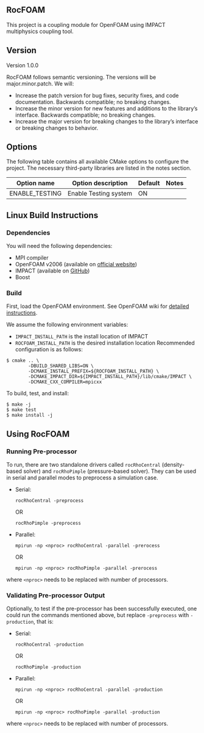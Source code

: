 RocFOAM
-------
This project is a coupling module for OpenFOAM using IMPACT multiphysics coupling tool. 

## Version ##
Version 1.0.0

RocFOAM follows semantic versioning. The versions will be major.minor.patch.
We will:
* Increase the patch version for bug fixes, security fixes, and code
documentation. Backwards compatible; no breaking changes.
* Increase the minor version for new features and additions to the library’s
interface. Backwards compatible; no breaking changes.
* Increase the major version for breaking changes to the library’s interface or
breaking changes to behavior.

## Options ##
The following table contains all available CMake options to configure the project. The necessary third-party libraries are listed in the notes section.

| Option name            | Option description              | Default | Notes                            |
|------------------------|---------------------------------|---------|----------------------------------|
| ENABLE_TESTING         | Enable Testing system           | ON      |                                  |

## Linux Build Instructions ##

### Dependencies ###
You will need the following dependencies:
* MPI compiler
* OpenFOAM v2006 (available on [official website](https://www.openfoam.com/download/))
* IMPACT (available on [GitHub](https://github.com/IllinoisRocstar/IMPACT))
* Boost 

### Build ###

First, load the OpenFOAM environment. See OpenFOAM wiki for [detailed instructions](https://develop.openfoam.com/Development/openfoam/-/wikis/running).

We assume the following environment variables:
* `IMPACT_INSTALL_PATH` is the install location of IMPACT
* `ROCFOAM_INSTALL_PATH` is the desired installation location
Recommended configuration is as follows:
```
$ cmake .. \
        -DBUILD_SHARED_LIBS=ON \
        -DCMAKE_INSTALL_PREFIX=${ROCFOAM_INSTALL_PATH} \
        -DCMAKE_IMPACT_DIR=${IMPACT_INSTALL_PATH}/lib/cmake/IMPACT \
        -DCMAKE_CXX_COMPILER=mpicxx
```

To build, test, and install:
```
$ make -j
$ make test
$ make install -j
```

## Using RocFOAM ##

### Running Pre-processor ###
To run, there are two standalone drivers called `rocRhoCentral` (density-based solver) and `rocRhoPimple` (pressure-based solver). They can be used in serial and parallel modes to preprocess a simulation case.
* Serial:
  ```
  rocRhoCentral -preprocess
  ```
  OR
  ```
  rocRhoPimple -preprocess
  ```
* Parallel:
  ```
  mpirun -np <nproc> rocRhoCentral -parallel -prerocess
  ```
  OR
  ```
  mpirun -np <nproc> rocRhoPimple -parallel -prerocess
  ```
where `<nproc>` needs to be replaced with number of processors.

### Validating Pre-processor Output ###
Optionally, to test if the pre-processor has been successfully executed, one could run the commands mentioned above, but replace `-preprocess` with `-production`, that is:
* Serial:
  ```
  rocRhoCentral -production
  ```
  OR
  ```
  rocRhoPimple -production
  ```
* Parallel:
  ```
  mpirun -np <nproc> rocRhoCentral -parallel -production
  ```
  OR
  ```
  mpirun -np <nproc> rocRhoPimple -parallel -production
  ```
where `<nproc>` needs to be replaced with number of processors.
